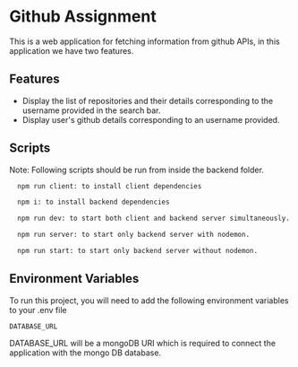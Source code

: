 
# Github Assignment

This is a web application for fetching information from github APIs,  in this application we have two features. 




## Features

- Display the list of repositories and their details corresponding to the username provided in the search bar.
- Display user's github details corresponding to an username provided.



## Scripts

Note: Following scripts should be run from inside the backend folder.

```bash
  npm run client: to install client dependencies
```

```bash
  npm i: to install backend dependencies
```

```bash
  npm run dev: to start both client and backend server simultaneously.
```

```bash
  npm run server: to start only backend server with nodemon.
```

```bash
  npm run start: to start only backend server without nodemon.
```


## Environment Variables

To run this project, you will need to add the following environment variables to your .env file

`DATABASE_URL`

DATABASE_URL will be a mongoDB URI which is required to connect the application with the mongo DB database.



